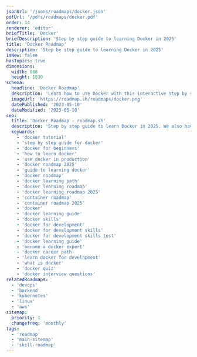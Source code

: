 ```yaml
---
jsonUrl: '/jsons/roadmaps/docker.json'
pdfUrl: '/pdfs/roadmaps/docker.pdf'
order: 14
renderer: 'editor'
briefTitle: 'Docker'
briefDescription: 'Step by step guide to learning Docker in 2025'
title: 'Docker Roadmap'
description: 'Step by step guide to learning Docker in 2025'
isNew: false
hasTopics: true
dimensions:
  width: 968
  height: 1830
schema:
  headline: 'Docker Roadmap'
  description: 'Learn how to use Docker with this interactive step by step guide in 2025. We also have resources and short descriptions attached to the roadmap items so you can get everything you want to learn in one place.'
  imageUrl: 'https://roadmap.sh/roadmaps/docker.png'
  datePublished: '2023-05-10'
  dateModified: '2023-05-10'
seo:
  title: 'Docker Roadmap - roadmap.sh'
  description: 'Step by step guide to learn Docker in 2025. We also have resources and short descriptions attached to the roadmap items so you can get everything you want to learn in one place.'
  keywords:
    - 'docker tutorial'
    - 'step by step guide for docker'
    - 'docker for beginners'
    - 'how to learn docker'
    - 'use docker in production'
    - 'docker roadmap 2025'
    - 'guide to learning docker'
    - 'docker roadmap'
    - 'docker learning path'
    - 'docker learning roadmap'
    - 'docker learning roadmap 2025'
    - 'container roadmap'
    - 'container roadmap 2025'
    - 'docker'
    - 'docker learning guide'
    - 'docker skills'
    - 'docker for development'
    - 'docker for development skills'
    - 'docker for development skills test'
    - 'docker learning guide'
    - 'become a docker expert'
    - 'docker career path'
    - 'learn docker for development'
    - 'what is docker'
    - 'docker quiz'
    - 'docker interview questions'
relatedRoadmaps:
  - 'devops'
  - 'backend'
  - 'kubernetes'
  - 'linux'
  - 'aws'
sitemap:
  priority: 1
  changefreq: 'monthly'
tags:
  - 'roadmap'
  - 'main-sitemap'
  - 'skill-roadmap'
---
```

